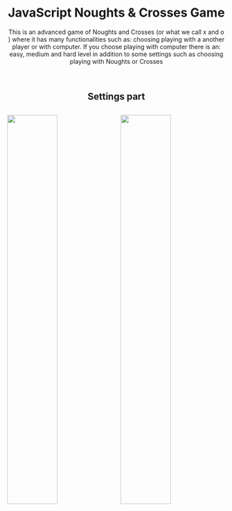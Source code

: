 <h1 align="center"> JavaScript Noughts & Crosses Game</h1>

<p align="center">
This is an advanced game of Noughts and Crosses (or what we call x and o ) where it has many functionalities such as: choosing playing with a another player or with computer. If you choose playing with computer there is an: easy, medium and hard level in addition to some settings such as choosing playing with Noughts or Crosses
</p>

<br>

<h2 align="center"> Settings part<h2>
<img width="48%" src="https://user-images.githubusercontent.com/89279264/189548337-c4333b96-85c7-42b4-b779-2cf1b1b5bcff.png">
<img width="48%" align="right" src="https://user-images.githubusercontent.com/89279264/189548264-6c78d620-bcf6-4c95-a082-6c638eaa23e3.png">
